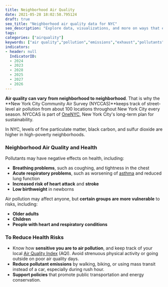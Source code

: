 ```yaml
---
title: Neighborhood Air Quality
date: 2021-05-28 18:02:58.795124
draft: true
seo_title: "Neighborhood air quality data for NYC"
seo_description: "Explore data, visualizations, and more on ways that environments shape health in New York City's neighborhoods.."
tags: 
categories: ["airquality"]
keywords: ["air quality","pollution","emissions","exhaust","pollutants","pm2.5","asthma","breathing","lungs","asthma","respiratory","illness","hospitalizations","emergency department visits"]
indicators:
- header: null
  IndicatorID:
  - 2024
  - 2023
  - 2028
  - 2025
  - 2027
  - 2026
---
```


**Air quality can vary** **from neighborhood to neighborhood**. That is why the **New York City Community Air Survey (NYCCAS)**keeps track of street-level air pollution from about 100 locations throughout New York City every season. NYCCAS is part of [OneNYC](http://www1.nyc.gov/html/onenyc/index.html "OneNYC"), New York City's long-term plan for sustainability.

In NYC, levels of fine particulate matter, black carbon, and sulfur dioxide are higher in high-poverty neighborhoods.

### Neighborhood Air Quality and Health

Pollutants may have negative effects on health, including:

* **Breathing problems**, such as coughing, and tightness in the chest
* **Acute respiratory problems**, such as worsening of [asthma](http://www1.nyc.gov/site/doh/health/health-topics/asthma.page "Asthma") and reduced lung function
* **Increased risk of heart attack** and **stroke**
* **Low birthweight** in newborns

Air pollution may affect anyone, but **certain groups are more vulnerable** to risks, including:

* **Older adults**
* **Children**
* **People with heart and respiratory conditions**

### To Reduce Health Risks

* Know how **sensitive you are to air pollution**, and keep track of your local [Air Quality Index](http://www.dec.ny.gov/cfmx/extapps/aqi/aqi_forecast.cfm "Air quality index") (AQI). Avoid strenuous physical activity or going outside on poor air quality days.
* **Reduce pollutant emissions** by walking, biking, or using mass transit instead of a car, especially during rush hour.
* **Support policies** that promote public transportation and energy conservation.